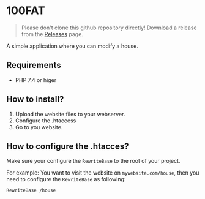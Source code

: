 # 100FAT

> Please don't clone this github repository directly! Download a release from the [Releases](https://github.com/Ratingthomas/your-house/releases) page. 

A simple application where you can modify a house.

## Requirements
- PHP 7.4 or higer

## How to install?
1. Upload the website files to your webserver.
2. Configure the .htaccess
3. Go to you website.

## How to configure the .htacces?
Make sure your configure the `RewriteBase` to the root of your project. 

For example: 
You want to visit the website on `mywebsite.com/house`, then you need to configure the `RewriteBase` as following:
```
RewriteBase /house
```
